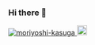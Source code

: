 ### Hi there 👋


<p align="left">
  <a href="https://github.com/moriyoshi-kasuga/moriyoshi-kasuga/">
    <img src="https://komarev.com/ghpvc/?username=moriyoshi-kasuga" alt="moriyoshi-kasuga" />
  </a>
  <a href="https://github.com/moriyoshi-kasuga">
    <img height="20" src="https://img.shields.io/github/followers/moriyoshi-kasuga?label=follow&logo=github&style=flat" />
  </a>
</p>
